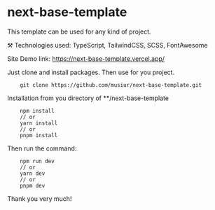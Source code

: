 # next-base-template

This template can be used for any kind of project.

⚒️ Technologies used:
TypeScript, TailwindCSS, SCSS, FontAwesome

Site Demo link: https://next-base-template.vercel.app/

Just clone and install packages. Then use for you project.

```
    git clone https://github.com/musiur/next-base-template.git

```

Installation from you directory of \*\*/next-base-template

```
    npm install
    // or
    yarn install
    // or
    pnpm install

```

Then run the command:

```
    npm run dev
    // or
    yarn dev
    // or
    pnpm dev
```

Thank you very much!
